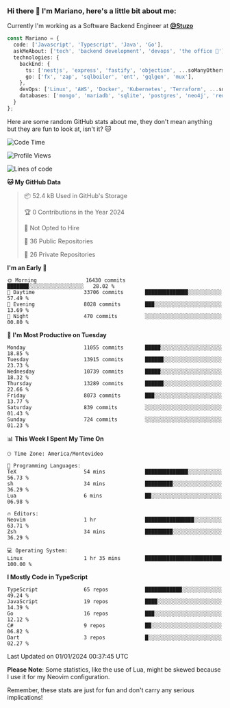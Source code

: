 ### Hi there 👋 I'm Mariano, here's a little bit about me:

Currently I'm working as a Software Backend Engineer at [**@Stuzo**](https://www.stuzo.com/)

```ts
const Mariano = {
  code: ['Javascript', 'Typescript', 'Java', 'Go'],
  askMeAbout: ['tech', 'backend development', 'devops', 'the office 💼'],
  technologies: {
    backEnd: {
      ts: ['nestjs', 'express', 'fastify', 'objection', ...soManyOthersFrameworks],
      go: ['fx', 'zap', 'sqlboiler', 'ent', 'gqlgen', 'mux'],
    },
    devOps: ['Linux', 'AWS', 'Docker', 'Kubernetes', 'Terraform', ...soManyOthersTools],
    databases: ['mongo', 'mariadb', 'sqlite', 'postgres', 'neo4j', 'redis', ...],
  }
};
```

Here are some random GitHub stats about me, they don't mean anything but they are fun to look at, isn't it? 🐱

<!--START_SECTION:waka-->
![Code Time](http://img.shields.io/badge/Code%20Time-1%2C455%20hrs%2013%20mins-blue)

![Profile Views](http://img.shields.io/badge/Profile%20Views-0-blue)

![Lines of code](https://img.shields.io/badge/From%20Hello%20World%20I%27ve%20Written-13.4%20million%20lines%20of%20code-blue)

**🐱 My GitHub Data** 

> 📦 52.4 kB Used in GitHub's Storage 
 > 
> 🏆 0 Contributions in the Year 2024
 > 
> 🚫 Not Opted to Hire
 > 
> 📜 36 Public Repositories 
 > 
> 🔑 26 Private Repositories 
 > 
**I'm an Early 🐤** 

```text
🌞 Morning                16430 commits       ███████░░░░░░░░░░░░░░░░░░   28.02 % 
🌆 Daytime                33706 commits       ██████████████░░░░░░░░░░░   57.49 % 
🌃 Evening                8028 commits        ███░░░░░░░░░░░░░░░░░░░░░░   13.69 % 
🌙 Night                  470 commits         ░░░░░░░░░░░░░░░░░░░░░░░░░   00.80 % 
```
📅 **I'm Most Productive on Tuesday** 

```text
Monday                   11055 commits       █████░░░░░░░░░░░░░░░░░░░░   18.85 % 
Tuesday                  13915 commits       ██████░░░░░░░░░░░░░░░░░░░   23.73 % 
Wednesday                10739 commits       █████░░░░░░░░░░░░░░░░░░░░   18.32 % 
Thursday                 13289 commits       ██████░░░░░░░░░░░░░░░░░░░   22.66 % 
Friday                   8073 commits        ███░░░░░░░░░░░░░░░░░░░░░░   13.77 % 
Saturday                 839 commits         ░░░░░░░░░░░░░░░░░░░░░░░░░   01.43 % 
Sunday                   724 commits         ░░░░░░░░░░░░░░░░░░░░░░░░░   01.23 % 
```


📊 **This Week I Spent My Time On** 

```text
🕑︎ Time Zone: America/Montevideo

💬 Programming Languages: 
TeX                      54 mins             ██████████████░░░░░░░░░░░   56.73 % 
sh                       34 mins             █████████░░░░░░░░░░░░░░░░   36.29 % 
Lua                      6 mins              ██░░░░░░░░░░░░░░░░░░░░░░░   06.98 % 

🔥 Editors: 
Neovim                   1 hr                ████████████████░░░░░░░░░   63.71 % 
Zsh                      34 mins             █████████░░░░░░░░░░░░░░░░   36.29 % 

💻 Operating System: 
Linux                    1 hr 35 mins        █████████████████████████   100.00 % 
```

**I Mostly Code in TypeScript** 

```text
TypeScript               65 repos            ████████████░░░░░░░░░░░░░   49.24 % 
JavaScript               19 repos            ████░░░░░░░░░░░░░░░░░░░░░   14.39 % 
Go                       16 repos            ███░░░░░░░░░░░░░░░░░░░░░░   12.12 % 
C#                       9 repos             ██░░░░░░░░░░░░░░░░░░░░░░░   06.82 % 
Dart                     3 repos             █░░░░░░░░░░░░░░░░░░░░░░░░   02.27 % 
```




 Last Updated on 01/01/2024 00:37:45 UTC
<!--END_SECTION:waka-->

**Please Note**: Some statistics, like the use of Lua, might be skewed because I use it for my Neovim configuration.

Remember, these stats are just for fun and don't carry any serious implications!
